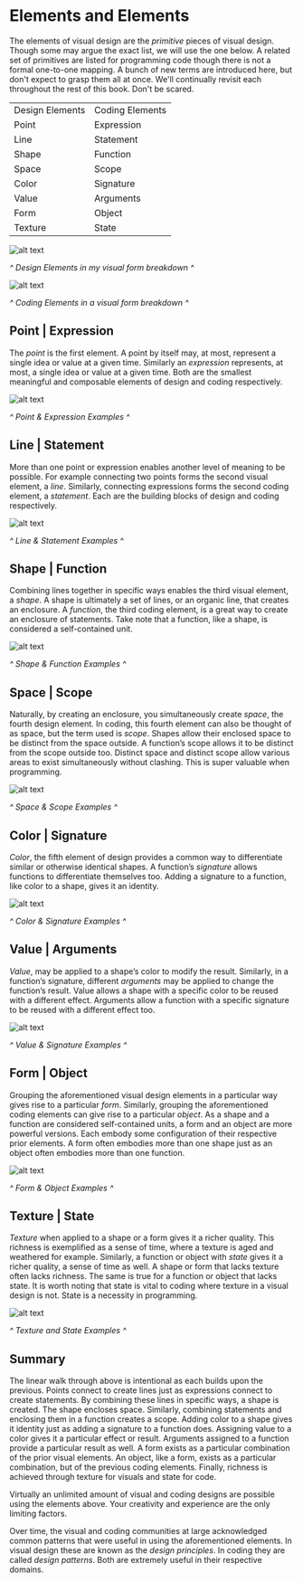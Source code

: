 # Elements and Elements

The elements of visual design are the *primitive* pieces of visual design. Though some may argue the exact list, we will use the one below. A related set of primitives are listed for programming code though there is not a formal one-to-one mapping. A bunch of new terms are introduced here, but don't expect to grasp them all at once. We'll continually revisit each throughout the rest of this book. Don't be scared.

<table>
  <tr>
    <td>Design Elements</td>
    <td>Coding Elements</td>
  </tr>
  <tr>
    <td>Point</td>
    <td>Expression</td>
  </tr>
  <tr>
    <td>Line</td>
    <td>Statement</td>
  </tr>
  <tr>
    <td>Shape</td>
    <td>Function</td>
  </tr>
  <tr>
    <td>Space</td>
    <td>Scope</td>
  </tr>
  <tr>
    <td>Color</td>
    <td>Signature</td>
  </tr>
  <tr>
    <td>Value</td>
    <td>Arguments</td>
  </tr>
  <tr>
    <td>Form</td>
    <td>Object</td>
  </tr>
  <tr>
    <td>Texture</td>
    <td>State</td>
  </tr>
</table>

![alt text](../assets/visual-todo-placeholder.jpg "Design Elements in my visual form")

*^ Design Elements in my visual form breakdown ^*

![alt text](../assets/visual-todo-placeholder.jpg "Coding Elements in a visual form")

*^ Coding Elements in a visual form breakdown ^*

## Point | Expression

The *point* is the first element. A point by itself may, at most, represent a single idea or value at a given time. Similarly an *expression* represents, at most, a single idea or value at a given time. Both are the smallest meaningful and composable elements of design and coding respectively.

![alt text](../assets/visual-todo-placeholder.jpg "Point & Expression Examples")

*^ Point & Expression Examples ^*

## Line | Statement

More than one point or expression enables another level of meaning to be possible. For example connecting two points forms the second visual element, a *line*. Similarly, connecting expressions forms the second coding element, a *statement*. Each are the building blocks of design and coding respectively.

![alt text](../assets/visual-todo-placeholder.jpg "Line & Statement Examples")

*^ Line & Statement Examples ^*

## Shape | Function

Combining lines together in specific ways enables the third visual element, a *shape*. A shape is ultimately a set of lines, or an organic line, that creates an enclosure. A *function*, the third coding element, is a great way to create an enclosure of statements. Take note that a function, like a shape, is considered a self-contained unit.

![alt text](../assets/visual-todo-placeholder.jpg "Shape & Function Examples")

*^ Shape & Function Examples ^*

## Space | Scope

Naturally, by creating an enclosure, you simultaneously create *space*, the fourth design element. In coding, this fourth element can also be thought of as space, but the term used is *scope*. Shapes allow their enclosed space to be distinct from the space outside. A function’s scope allows it to be distinct from the scope outside too. Distinct space and distinct scope allow various areas to exist simultaneously without clashing. This is super valuable when programming.

![alt text](../assets/visual-todo-placeholder.jpg "Space & Scope Examples")

*^ Space & Scope Examples ^*

## Color | Signature

*Color*, the fifth element of design provides a common way to differentiate similar or otherwise identical shapes. A function’s *signature* allows functions to differentiate themselves too. Adding a signature to a function, like color to a shape, gives it an identity.

![alt text](../assets/visual-todo-placeholder.jpg "Color & Signature Examples")

*^ Color & Signature Examples ^*

## Value | Arguments

*Value*, may be applied to a shape’s color to modify the result. Similarly, in a function’s signature, different *arguments* may be applied to change the function’s result. Value allows a shape with a specific color to be reused with a different effect. Arguments allow a function with a specific signature to be reused with a different effect too.

![alt text](../assets/visual-todo-placeholder.jpg "Value & Signature Examples")

*^ Value & Signature Examples ^*

## Form | Object

Grouping the aforementioned visual design elements in a particular way gives rise to a particular *form*. Similarly, grouping the aforementioned coding elements can give rise to a particular *object*. As a shape and a function are considered self-contained units, a form and an object are more powerful versions. Each embody some configuration of their respective prior elements. A form often embodies more than one shape just as an object often embodies more than one function.

![alt text](../assets/visual-todo-placeholder.jpg "Form & Object Examples")

*^ Form & Object Examples ^*

## Texture | State

*Texture* when applied to a shape or a form gives it a richer quality. This richness is exemplified as a sense of time, where a texture is aged and weathered for example. Similarly, a function or object with *state* gives it a richer quality, a sense of time as well. A shape or form that lacks texture often lacks richness. The same is true for a function or object that lacks state. It is worth noting that state is vital to coding where texture in a visual design is not. State is a necessity in programming.

![alt text](../assets/visual-todo-placeholder.jpg "Texture and State Examples")

*^ Texture and State Examples ^*

## Summary

The linear walk through above is intentional as each builds upon the previous. Points connect to create lines just as expressions connect to create statements. By combining these lines in specific ways, a shape is created. The shape encloses space. Similarly, combining statements and enclosing them in a function creates a scope. Adding color to a shape gives it identity just as adding a signature to a function does. Assigning value to a color gives it a particular effect or result. Arguments assigned to a function provide a particular result as well. A form exists as a particular combination of the prior visual elements. An object, like a form, exists as a particular combination, but of the previous coding elements. Finally, richness is achieved through texture for visuals and state for code.

Virtually an unlimited amount of visual and coding designs are possible using the elements above. Your creativity and experience are the only limiting factors.

Over time, the visual and coding communities at large acknowledged common patterns that were useful in using the aforementioned elements. In visual design these are known as the *design principles*. In coding they are called *design patterns*. Both are extremely useful in their respective domains.

